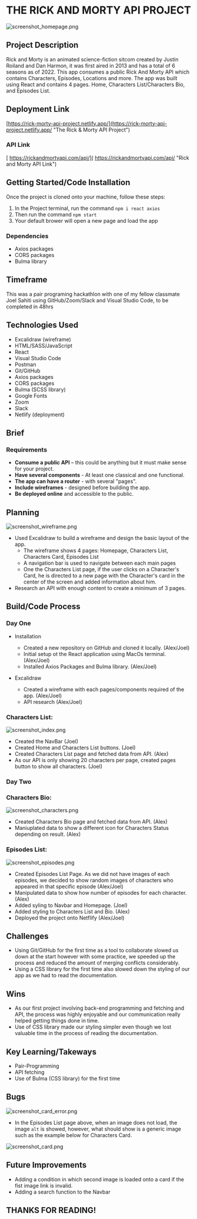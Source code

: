 
# THE RICK AND MORTY API PROJECT

![screenshot_homepage.png ](./src/images/screenshot_homepage.png "")
## Project Description
Rick and Morty is an animated science-fiction sitcom created by Justin Roiland and Dan Harmon, it was first aired in 2013 and has a total of 6 seasons as of 2022.
This app consumes a public Rick And Morty API which contains Characters, Episodes, Locations and more. The app was built using React and contains 4 pages. Home, Characters List/Characters Bio, and Episodes List.

## Deployment Link
 [https://rick-morty-api-project.netlify.app/](https://rick-morty-api-project.netlify.app/ "The Rick & Morty API Project")
### API Link
 [ https://rickandmortyapi.com/api/]( https://rickandmortyapi.com/api/ "Rick and Morty API Link")


## Getting Started/Code Installation
Once the project is cloned onto your machine, follow these steps:
1. In the Project terminal, run the command `npm i react axios`
2. Then run the command `npm start`
3. Your default brower will open a new page and load the app

### Dependencies
* Axios packages
* CORS packages
* Bulma library

## Timeframe 
This was a pair programing hackathlon with one of my fellow classmate Joel Sahiti using GitHub/Zoom/Slack and Visual Studio Code, to be completed in 48hrs

## Technologies Used
* Excalidraw (wireframe)
* HTML/SASS/JavaScript
* React
* Visual Studio Code
* Postman
* Git/GitHub
* Axios packages
* CORS packages
* Bulma (SCSS library)
* Google Fonts
* Zoom
* Slack
* Netlify (deployment)


## Brief

### Requirements
* **Consume a public API** – this could be anything but it must make sense for your project.
* **Have several components** - At least one classical and one functional.
* **The app can have a router** - with several "pages".
* **Include wireframes** - designed before building the app.
* **Be deployed online** and accessible to the public.


## Planning
![screenshot_wireframe.png](./src/images/screenshot_wireframe.png "")

* Used Excalidraw to build a wireframe and design the basic layout of the app.
  * The wireframe shows 4 pages: Homepage, Characters List, Characters Card, Episodes List
  * A navigation bar is used to navigate between each main pages
  * One the Characters List page, if the user clicks on a Character's Card, he is directed
  to a new page with the Character's card in the center of the screen and added information about him.
* Research an API with enough content to create a minimum of 3 pages.

## Build/Code Process

### Day One

* Installation
  * Created a new repository on GitHub and cloned it locally. (Alex/Joel)
  * Initial setup ot the React application using MacOs terminal. (Alex/Joel)
  * Installed Axios Packages and Bulma library. (Alex/Joel)

* Excalidraw  
  * Created a wireframe with each pages/components required of the app. (Alex/Joel)
  * API research (Alex/Joel)

### Characters List:
![screenshot_index.png](./src/images/screenshot_index.png "")

  * Created the NavBar (Joel)
  * Created Home and Characters List buttons. (Joel)
  * Created Characters List page and fetched data from API. (Alex)
  * As our API is only showing 20 characters per page, created pages button to 
show all characters. (Joel)

### Day Two

### Characters Bio:
![screenshot_characters.png](./src/images/screenshot_characters.png "")

  * Created Characters Bio page and fetched data from API. (Alex)
  * Maniuplated data to show a different icon for Characters Status depending on result. (Alex)

### Episodes List:
![screenshot_episodes.png](./src/images/screenshot_episodes.png "")

  * Created Episodes List Page. As we did not have images of each episodes, we decided
  to show random images of characters who appeared in that specific episode (Alex/Joel)
  * Manipulated data to show how number of episodes for each character. (Alex)
  * Added syling to Navbar and Homepage. (Joel)
  * Added styling to Characters List and Bio. (Alex)
  * Deployed the project onto Netflify (Alex/Joel)


## Challenges
* Using Git/GitHub for the first time as a tool to collaborate slowed us down at the start however with some practice, we speeded up the process and reduced the amount of merging conflicts considerably.
* Using a CSS library for the first time also slowed down the styling of our app as we had
to read the documentation.

## Wins
* As our first project involving back-end programming and fetching and API, the process was highly enjoyable and our communication really helped getting things done in time.
* Use of CSS library made our styling simpler even though we lost valuable time in the process of reading the documentation.

## Key Learning/Takeways
* Pair-Programming 
* API fetching
* Use of Bulma (CSS library) for the first time 

## Bugs
![screenshot_card_error.png](./src/images/screenshot_card_error.png "")

* In the Episodes List page above, when an image does not load, the image `alt` is showed, however, what should show is a generic image such as the example below for Characters Card.

![screenshot_card.png](./src/images/screenshot_card.png "")


## Future Improvements
* Adding a condition in which second image is loaded onto a card if the fist image link is invalid.
* Adding a search function to the Navbar


## THANKS FOR READING!

